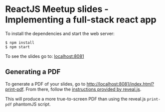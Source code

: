# ReactJS Meetup slides - Implementing a full-stack react app

To install the dependencies and start the web server:

```
$ npm install
$ npm start
```

To see the slides go to: [localhost:8081](http://localhost:8081)


## Generating a PDF

To generate a PDF of your slides, go to [http://localhost:8081/index.html?print-pdf](http://localhost:8081/index.html?print-pdf). From there, follow the [instructions provided by reveal.js](https://github.com/hakimel/reveal.js#pdf-export). 

This will produce a more true-to-screen PDF than using the reveal.js `print-pdf` phantomJS script.
